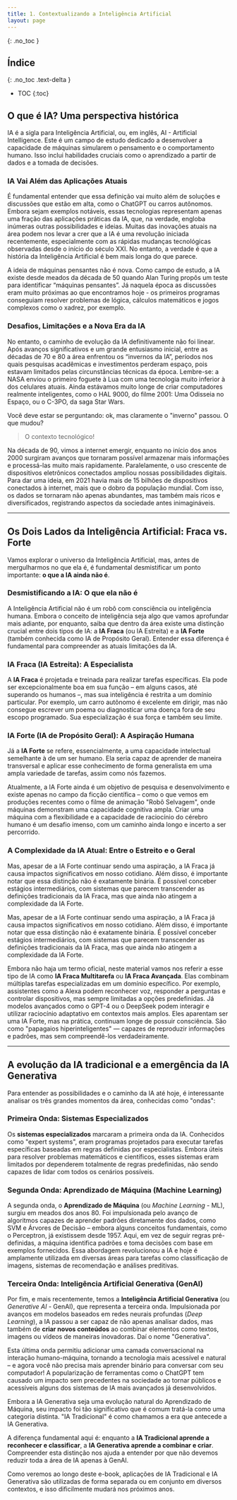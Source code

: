 ```yaml
---
title: 1. Contextualizando a Inteligência Artificial
layout: page
---
```


{: .no_toc }

## Índice
{: .no_toc .text-delta }

- TOC
{:toc}



## O que é IA? Uma perspectiva histórica

IA é a sigla para Inteligência Artificial, ou, em inglês, AI -
Artificial Intelligence. Este é um campo de estudo dedicado a
desenvolver a capacidade de máquinas simularem o pensamento e o
comportamento humano. Isso inclui habilidades cruciais como o
aprendizado a partir de dados e a tomada de decisões.

### IA Vai Além das Aplicações Atuais

É fundamental entender que essa definição vai muito além de soluções e
discussões que estão em alta, como o ChatGPT ou carros autônomos. Embora
sejam exemplos notáveis, essas tecnologias representam apenas uma fração
das aplicações práticas da IA, que, na verdade, engloba inúmeras outras
possibilidades e ideias. Muitas das inovações atuais na área podem nos
levar a crer que a IA é uma revolução iniciada recentemente,
especialmente com as rápidas mudanças tecnológicas observadas desde o
início do século XXI. No entanto, a verdade é que a história da
Inteligência Artificial é bem mais longa do que parece.

A ideia de máquinas pensantes não é nova. Como campo de estudo, a IA
existe desde meados da década de 50 quando Alan Turing propôs um teste
para identificar “máquinas pensantes”. Já naquela época as discussões
eram muito próximas ao que encontramos hoje - os primeiros programas
conseguiam resolver problemas de lógica, cálculos matemáticos e jogos
complexos como o xadrez, por exemplo.

### Desafios, Limitações e a Nova Era da IA

No entanto, o caminho de evolução da IA definitivamente não foi linear.
Após avanços significativos e um grande entusiasmo inicial, entre as
décadas de 70 e 80 a área enfrentou os “invernos da IA”, períodos nos
quais pesquisas acadêmicas e investimentos perderam espaço, pois estavam
limitados pelas circunstâncias técnicas da época. Lembre-se: a NASA
enviou o primeiro foguete à Lua com uma tecnologia muito inferior à dos
celulares atuais. Ainda estávamos muito longe de criar computadores
realmente inteligentes, como o HAL 9000, do filme 2001: Uma Odisseia no
Espaço, ou o C-3PO, da saga Star Wars.

Você deve estar se perguntando: ok, mas claramente o "inverno" passou. O
que mudou?

> O contexto tecnológico!

<!-- to-do: TIMELINE - Linha do Tempo da IA  -->

Na década de 90, vimos a internet emergir, enquanto no início dos anos
2000 surgiram avanços que tornaram possível armazenar mais informações e
processá-las muito mais rapidamente. Paralelamente, o uso crescente de
dispositivos eletrônicos conectados ampliou nossas possibilidades
digitais. Para dar uma ideia, em 2021 havia mais de 15 bilhões de
dispositivos conectados à internet, mais que o dobro da população
mundial. Com isso, os dados se tornaram não apenas abundantes, mas
também mais ricos e diversificados, registrando aspectos da sociedade
antes inimagináveis.

------------------------------------------------------------------------

## Os Dois Lados da Inteligência Artificial: Fraca vs. Forte

Vamos explorar o universo da Inteligência Artificial, mas, antes de
mergulharmos no que ela é, é fundamental desmistificar um ponto
importante: **o que a IA ainda não é**.

### Desmistificando a IA: O que ela não é

A Inteligência Artificial não é um robô com consciência ou inteligência
humana. Embora o conceito de inteligência seja algo que vamos aprofundar
mais adiante, por enquanto, saiba que dentro da área existe uma
distinção crucial entre dois tipos de IA: a **IA Fraca** (ou IA
Estreita) e a **IA Forte** (também conhecida como IA de Propósito
Geral). Entender essa diferença é fundamental para compreender as atuais
limitações da IA.

### IA Fraca (IA Estreita): A Especialista

A **IA Fraca** é projetada e treinada para realizar tarefas específicas.
Ela pode ser excepcionalmente boa em sua função – em alguns casos, até
superando os humanos –, mas sua inteligência é restrita a um domínio
particular. Por exemplo, um carro autônomo é excelente em dirigir, mas
não consegue escrever um poema ou diagnosticar uma doença fora de seu
escopo programado. Sua especialização é sua força e também seu limite.

### IA Forte (IA de Propósito Geral): A Aspiração Humana

Já a **IA Forte** se refere, essencialmente, a uma capacidade
intelectual semelhante à de um ser humano. Ela seria capaz de aprender
de maneira transversal e aplicar esse conhecimento de forma generalista
em uma ampla variedade de tarefas, assim como nós fazemos.

Atualmente, a IA Forte ainda é um objetivo de pesquisa e desenvolvimento
e existe apenas no campo da ficção científica – como o que vemos em
produções recentes como o filme de animação "Robô Selvagem", onde
máquinas demonstram uma capacidade cognitiva ampla. Criar uma máquina
com a flexibilidade e a capacidade de raciocínio do cérebro humano é um
desafio imenso, com um caminho ainda longo e incerto a ser percorrido.

### A Complexidade da IA Atual: Entre o Estreito e o Geral

Mas, apesar de a IA Forte continuar sendo uma aspiração, a IA Fraca já
causa impactos significativos em nosso cotidiano. Além disso, é
importante notar que essa distinção não é exatamente binária. É possível
conceber estágios intermediários, com sistemas que parecem transcender
as definições tradicionais da IA Fraca, mas que ainda não atingem a
complexidade da IA Forte.

<!-- to-do: Tabela: Comparativo entre IA Fraca (Estreita) e IA Forte (Geral) -->

Mas, apesar de a IA Forte continuar sendo uma aspiração, a IA Fraca já
causa impactos significativos em nosso cotidiano. Além disso, é
importante notar que essa distinção não é exatamente binária. É possível
conceber estágios intermediários, com sistemas que parecem transcender
as definições tradicionais da IA Fraca, mas que ainda não atingem a
complexidade da IA Forte.

Embora não haja um termo oficial, neste material vamos nos referir a
esse tipo de IA como **IA Fraca Multitarefa** ou **IA Fraca Avançada**.
Elas combinam múltiplas tarefas especializadas em um domínio específico.
Por exemplo, assistentes como a Alexa podem reconhecer voz, responder a
perguntas e controlar dispositivos, mas sempre limitadas a opções
predefinidas. Já modelos avançados como o GPT-4 ou o DeepSeek podem
interagir e utilizar raciocínio adaptativo em contextos mais amplos.
Eles aparentam ser uma IA Forte, mas na prática, continuam longe de
possuir consciência. São como "papagaios hiperinteligentes" — capazes de
reproduzir informações e padrões, mas sem compreendê-los
verdadeiramente.

------------------------------------------------------------------------

## A evolução da IA tradicional e a emergência da IA Generativa

Para entender as possibilidades e o caminho da IA até hoje, é
interessante analisar os três grandes momentos da área, conhecidas como
"ondas":

### Primeira Onda: Sistemas Especializados

Os **sistemas especializados** marcaram a primeira onda da IA.
Conhecidos como "expert systems", eram programas projetados para
executar tarefas específicas baseadas em regras definidas por
especialistas. Embora úteis para resolver problemas matemáticos e
científicos, esses sistemas eram limitados por dependerem totalmente de
regras predefinidas, não sendo capazes de lidar com todos os cenários
possíveis.

### Segunda Onda: Aprendizado de Máquina (Machine Learning)

A segunda onda, o **Aprendizado de Máquina** (ou *Machine Learning* -
ML), surgiu em meados dos anos 80. Foi impulsionada pelo avanço de
algoritmos capazes de aprender padrões diretamente dos dados, como SVM e
Árvores de Decisão – embora alguns conceitos fundamentais, como o
Perceptron, já existissem desde 1957. Aqui, em vez de seguir regras
pré-definidas, a máquina identifica padrões e toma decisões com base em
exemplos fornecidos. Essa abordagem revolucionou a IA e hoje é
amplamente utilizada em diversas áreas para tarefas como classificação
de imagens, sistemas de recomendação e análises preditivas.

### Terceira Onda: Inteligência Artificial Generativa (GenAI)

Por fim, e mais recentemente, temos a **Inteligência Artificial
Generativa** (ou *Generative AI* - GenAI), que representa a terceira
onda. Impulsionada por avanços em modelos baseados em redes neurais
profundas (*Deep Learning*), a IA passou a ser capaz de não apenas
analisar dados, mas também de **criar novos conteúdos** ao combinar
elementos como textos, imagens ou vídeos de maneiras inovadoras. Daí o
nome "Generativa".

Esta última onda permitiu adicionar uma camada conversacional na
interação humano-máquina, tornando a tecnologia mais acessível e natural
– e agora você não precisa mais aprender binário para conversar com seu
computador! A popularização de ferramentas como o ChatGPT tem causado um
impacto sem precedentes na sociedade ao tornar públicos e acessíveis
alguns dos sistemas de IA mais avançados já desenvolvidos.

<!-- to-do: TIMELINE - Linha do Tempo: Ondas e Grandes Marcos da IA -->

Embora a IA Generativa seja uma evolução natural do Aprendizado de
Máquina, seu impacto foi tão significativo que é comum tratá-la como uma
categoria distinta. "IA Tradicional" é como chamamos a era que antecede
a IA Generativa.

A diferença fundamental aqui é: enquanto a **IA Tradicional aprende a
reconhecer e classificar**, a **IA Generativa aprende a combinar e
criar**. Compreender esta distinção nos ajuda a entender por que não
devemos reduzir toda a área de IA apenas à GenAI.

Como veremos ao longo deste e-book, aplicações de IA Tradicional e IA
Generativa são utilizadas de forma separada ou em conjunto em diversos
contextos, e isso dificilmente mudará nos próximos anos.
